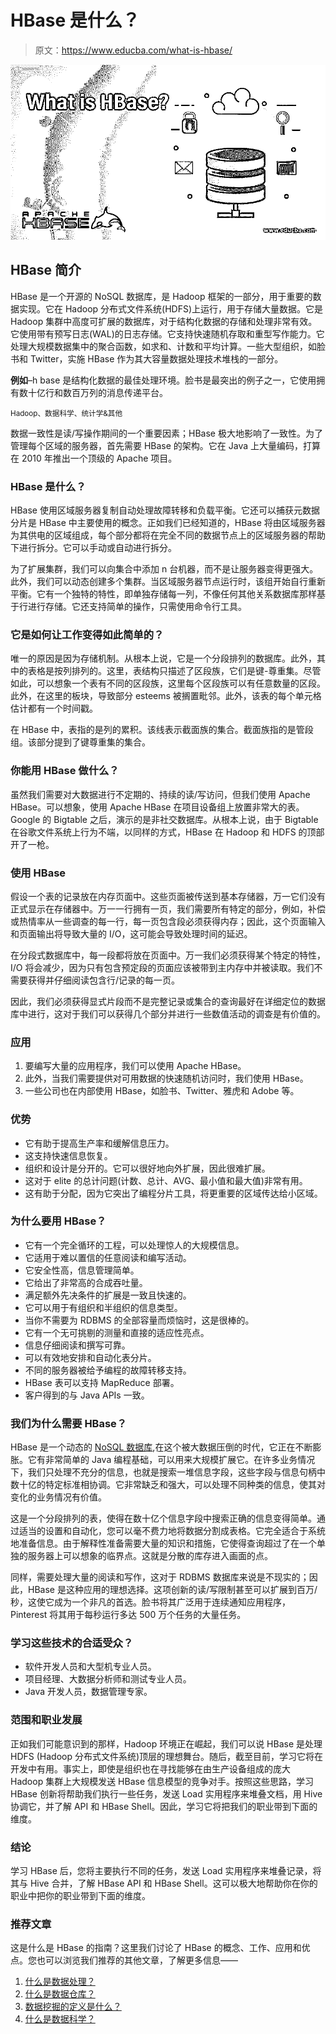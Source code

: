 # HBase 是什么？

> 原文：<https://www.educba.com/what-is-hbase/>

![What is HBase?](img/6f9c2307c24098aeef7b0e08f350c913.png)



## HBase 简介

HBase 是一个开源的 NoSQL 数据库，是 Hadoop 框架的一部分，用于重要的数据实现。它在 Hadoop 分布式文件系统(HDFS)上运行，用于存储大量数据。它是 Hadoop 集群中高度可扩展的数据库，对于结构化数据的存储和处理非常有效。它使用带有预写日志(WAL)的日志存储。它支持快速随机存取和重型写作能力。它处理大规模数据集中的聚合函数，如求和、计数和平均计算。一些大型组织，如脸书和 Twitter，实施 HBase 作为其大容量数据处理技术堆栈的一部分。

**例如**–h base 是结构化数据的最佳处理环境。脸书是最突出的例子之一，它使用拥有数十亿行和数百万列的消息传递平台。

<small>Hadoop、数据科学、统计学&其他</small>

数据一致性是读/写操作期间的一个重要因素；HBase 极大地影响了一致性。为了管理每个区域的服务器，首先需要 HBase 的架构。它在 Java 上大量编码，打算在 2010 年推出一个顶级的 Apache 项目。

### HBase 是什么？

HBase 使用区域服务器复制自动处理故障转移和负载平衡。它还可以捕获元数据分片是 HBase 中主要使用的概念。正如我们已经知道的，HBase 将由区域服务器为其供电的区域组成，每个部分都将在完全不同的数据节点上的区域服务器的帮助下进行拆分。它可以手动或自动进行拆分。

为了扩展集群，我们可以向集合中添加 n 台机器，而不是让服务器变得更强大。此外，我们可以动态创建多个集群。当区域服务器节点运行时，该组开始自行重新平衡。它有一个独特的特性，即单独存储每一列，不像任何其他关系数据库那样基于行进行存储。它还支持简单的操作，只需使用命令行工具。

### 它是如何让工作变得如此简单的？

唯一的原因是因为存储机制。从根本上说，它是一个分段排列的数据库。此外，其中的表格是按列排列的。这里，表结构只描述了区段族，它们是键-尊重集。尽管如此，可以想象一个表有不同的区段族，这里每个区段族可以有任意数量的区段。此外，在这里的板块，导致部分 esteems 被搁置毗邻。此外，该表的每个单元格估计都有一个时间戳。

在 HBase 中，表指的是列的累积。该线表示截面族的集合。截面族指的是管段组。该部分提到了键尊重集的集合。

### 你能用 HBase 做什么？

虽然我们需要对大数据进行不定期的、持续的读/写访问，但我们使用 Apache HBase。可以想象，使用 Apache HBase 在项目设备组上放置非常大的表。Google 的 Bigtable 之后，演示的是非社交数据库。从根本上说，由于 Bigtable 在谷歌文件系统上行为不端，以同样的方式，HBase 在 Hadoop 和 HDFS 的顶部开了一枪。

### 使用 HBase

假设一个表的记录放在内存页面中。这些页面被传送到基本存储器，万一它们没有正式显示在存储器中。万一一行拥有一页，我们需要所有特定的部分，例如，补偿或热情率从一些调查的每一行，每一页包含段必须获得内存；因此，这个页面输入和页面输出将导致大量的 I/O，这可能会导致处理时间的延迟。

在分段式数据库中，每一段都将放在页面中。万一我们必须获得某个特定的特性，I/O 将会减少，因为只有包含预定段的页面应该被带到主内存中并被读取。我们不需要获得并仔细阅读包含行/记录的每一页。

因此，我们必须获得显式片段而不是完整记录或集合的查询最好在详细定位的数据库中进行，这对于我们可以获得几个部分并进行一些数值活动的调查是有价值的。

### 应用

1.  要编写大量的应用程序，我们可以使用 Apache HBase。
2.  此外，当我们需要提供对可用数据的快速随机访问时，我们使用 HBase。
3.  一些公司也在内部使用 HBase，如脸书、Twitter、雅虎和 Adobe 等。

### 优势

*   它有助于提高生产率和缓解信息压力。
*   这支持快速信息恢复。
*   组织和设计是分开的。它可以很好地向外扩展，因此很难扩展。
*   这对于 elite 的总计问题(计数、总计、AVG、最小值和最大值)非常有用。
*   这有助于分配，因为它突出了编程分片工具，将更重要的区域传达给小区域。

### 为什么要用 HBase？

*   它有一个完全循环的工程，可以处理惊人的大规模信息。
*   它适用于难以置信的任意阅读和编写活动。
*   它安全性高，信息管理简单。
*   它给出了非常高的合成吞吐量。
*   满足额外先决条件的扩展是一致且快速的。
*   它可以用于有组织和半组织的信息类型。
*   当你不需要为 RDBMS 的全部容量而烦恼时，这是很棒的。
*   它有一个无可挑剔的测量和直接的适应性亮点。
*   信息仔细阅读和撰写可靠。
*   可以有效地安排和自动化表分片。
*   不同的服务器被给予编程的故障转移支持。
*   HBase 表可以支持 MapReduce 部署。
*   客户得到的与 Java APIs 一致。

### 我们为什么需要 HBase？

HBase 是一个动态的 [NoSQL 数据库](https://www.educba.com/what-is-nosql-database/),在这个被大数据压倒的时代，它正在不断膨胀。它有非常简单的 Java 编程基础，可以用来大规模扩展它。在许多业务情况下，我们只处理不充分的信息，也就是搜索一堆信息字段，这些字段与信息句柄中数十亿的特定标准相协调。它非常缺乏和强大，可以处理不同种类的信息，使其对变化的业务情况有价值。

这是一个分段排列的表，使得在数十亿个信息字段中搜索正确的信息变得简单。通过适当的设置和自动化，您可以毫不费力地将数据分割成表格。它完全适合于系统地准备信息。由于解释性准备需要大量的知识和措施，它使得查询超过了在一个单独的服务器上可以想象的临界点。这就是分散的库存进入画面的点。

同样，需要处理大量的阅读和写作，这对于 RDBMS 数据库来说是不现实的；因此，HBase 是这种应用的理想选择。这项创新的读/写限制甚至可以扩展到百万/秒，这使它成为一个非凡的首选。脸书将其广泛用于连续通知应用程序，Pinterest 将其用于每秒运行多达 500 万个任务的大量任务。

### 学习这些技术的合适受众？

*   软件开发人员和大型机专业人员。
*   项目经理、大数据分析师和测试专业人员。
*   Java 开发人员，数据管理专家。

### 范围和职业发展

正如我们可能意识到的那样，Hadoop 环境正在崛起，我们可以说 HBase 是处理 HDFS (Hadoop 分布式文件系统)顶层的理想舞台。随后，截至目前，学习它将在开发中有用。事实上，即使是组织也在寻找能够在由生产设备组成的庞大 Hadoop 集群上大规模发送 HBase 信息模型的竞争对手。按照这些思路，学习 HBase 创新将帮助我们执行一些任务，发送 Load 实用程序来堆叠文档，用 Hive 协调它，并了解 API 和 HBase Shell。因此，学习它将把我们的职业带到下面的维度。

### 结论

学习 HBase 后，您将主要执行不同的任务，发送 Load 实用程序来堆叠记录，将其与 Hive 合并，了解 HBase API 和 HBase Shell。这可以极大地帮助你在你的职业中把你的职业带到下面的维度。

### 推荐文章

这是什么是 HBase 的指南？这里我们讨论了 HBase 的概念、工作、应用和优点。您也可以浏览我们推荐的其他文章，了解更多信息——

1.  [什么是数据处理？](https://www.educba.com/what-is-data-processing/)
2.  [什么是数据仓库？](https://www.educba.com/what-is-data-warehouse/)
3.  [数据挖掘的定义是什么？](https://www.educba.com/marketing/courses/retail-management-course/)
4.  [什么是数据科学？](https://www.educba.com/what-is-data-science/)





